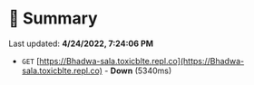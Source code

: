 # 📖 Summary
Last updated: **4/24/2022, 7:24:06 PM**

- `GET` [https://Bhadwa-sala.toxicblte.repl.co](https://Bhadwa-sala.toxicblte.repl.co) - **Down** (5340ms)
